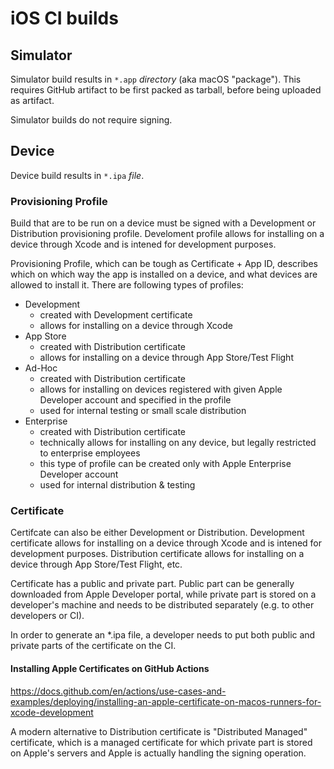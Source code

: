 # iOS CI builds

## Simulator

Simulator build results in `*.app` *directory* (aka macOS "package"). This requires GitHub artifact to be first packed as tarball, before being uploaded as artifact. 

Simulator builds do not require signing.

## Device

Device build results in `*.ipa` *file*.

### Provisioning Profile

Build that are to be run on a device must be signed with a Development or Distribution provisioning profile. Develoment profile allows for installing on a device through Xcode and is intened for development purposes.

Provisioning Profile, which can be tough as Certificate + App ID, describes which on which way the app is installed on a device, and what devices are allowed to install it. There are following types of profiles:

- Development
  - created with Development certificate
  - allows for installing on a device through Xcode
- App Store
  - created with Distribution certificate
  - allows for installing on a device through App Store/Test Flight
- Ad-Hoc
  - created with Distribution certificate
  - allows for installing on devices registered with given Apple Developer account and specified in the profile
  - used for internal testing or small scale distribution
- Enterprise
  - created with Distribution certificate
  - technically allows for installing on any device, but legally restricted to enterprise employees
  - this type of profile can be created only with Apple Enterprise Developer account
  - used for internal distribution & testing

### Certificate

Certifcate can also be either Development or Distribution. Development certificate allows for installing on a device through Xcode and is intened for development purposes. Distribution certificate allows for installing on a device through App Store/Test Flight, etc.

Certificate has a public and private part. Public part can be generally downloaded from Apple Developer portal, while private part is stored on a developer's machine and needs to be distributed separately (e.g. to other developers or CI).

In order to generate an *.ipa file, a developer needs to put both public and private parts of the certificate on the CI.

#### Installing Apple Certificates on GitHub Actions

https://docs.github.com/en/actions/use-cases-and-examples/deploying/installing-an-apple-certificate-on-macos-runners-for-xcode-development

A modern alternative to Distribution certificate is "Distributed Managed" certificate, which is a managed certificate for which private part is stored on Apple's servers and Apple is actually handling the signing operation.


